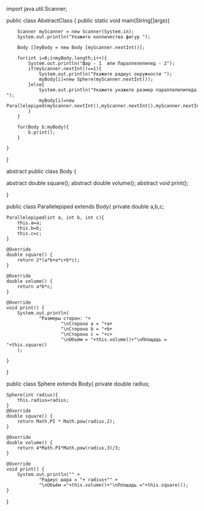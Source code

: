 import java.util.Scanner;

public class AbstractClass {
    public static void main(String[]args){

        Scanner myScanner = new Scanner(System.in);
        System.out.println("Укажите колличество фигур ");

        Body []myBody = new Body [myScanner.nextInt()];

        for(int i=0;i<myBody.length;i++){
            System.out.println("Шар - 1  или Параллелепипед - 2");
            if(myScanner.nextInt()==1){
                System.out.println("Укажите радиус окружности ");
                myBody[i]=new Sphere(myScanner.nextInt());
            }else{
                System.out.println("Укажите укажите размер параллелепипеда ");
                myBody[i]=new Parallelepiped(myScanner.nextInt(),myScanner.nextInt(),myScanner.nextInt());
            }
        }

        for(Body b:myBody){
            b.print();
        }

    }
}





abstract public class Body {

abstract double square();
abstract double volume();
abstract void print();

}





public class Parallelepiped extends Body{
    private double a,b,c;

    Parallelepiped(int a, int b, int c){
        this.a=a;
        this.b=b;
        this.c=c;
    }

    @Override
    double square() {
        return 2*(a*b+a*c+b*c);
    }

    @Override
    double volume() {
        return a*b*c;
    }

    @Override
    void print() {
        System.out.println(
                "Размеры сторон: "+
                        "\nСторона а = "+a+
                        "\nСторона b = "+b+
                        "\nСторона c = "+c+
                        "\nОбъём = "+this.volume()+"\nПлощадь = "+this.square()
        );

    }



}






public class Sphere extends Body{
    private double radius;

    Sphere(int radius){
        this.radius=radius;
    }
    @Override
    double square() {
        return Math.PI * Math.pow(radius,2);
    }

    @Override
    double volume() {
        return 4*Math.PI*Math.pow(radius,3)/3;
    }

    @Override
    void print() {
        System.out.println("" +
                "Радиус шара = "+ radius+"" +
                "\nОбъём ="+this.volume()+"\nПлощадь ="+this.square());
    }

}